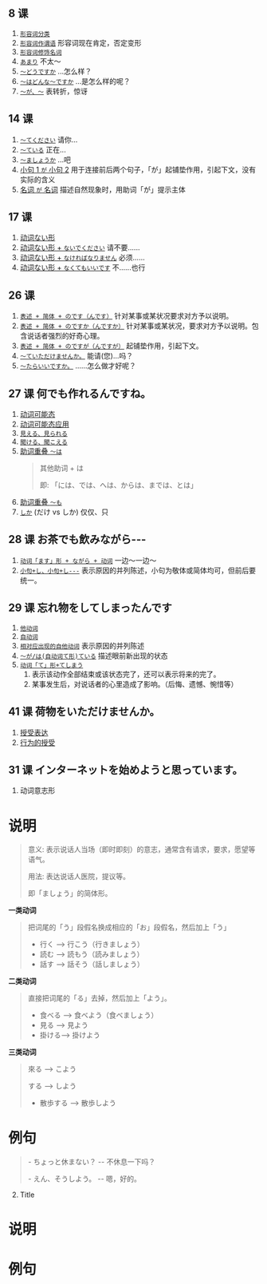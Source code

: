 ## 8 课

1.  [`形容词分类`](./文法/8/形容词分类)
2.  [`形容词作谓语`](./文法/8/形容词作谓语)
    形容词现在肯定，否定变形
3.  [`形容词修饰名词`](./文法/8/形容词修饰名词)
4.  [`あまり`](./文法/8/あまり)
    不太～
5.  [`～どうですか`](./文法/8/～どうですか)
    ...怎么样？
6.  [`～はどんな～ですか`](./文法/8/～はどんな～ですか)
    ...是怎么样的呢？
7.  [`～が、～`](./文法/8/～が、～)
    表转折，惊讶

## 14 课

1.  [`～てください`](./単語/动词变形/て形应用)
    请你...
2.  [`～ている`](./単語/动词变形/て形应用)
    正在...
3.  [`～ましょうか`](./文法/14/～ましょうか)
    ...吧
4.  [小句 1 `が` 小句 2](./文法/14/小句1が小句2)
    用于连接前后两个句子，「が」起铺垫作用，引起下文，没有实际的含义
5.  [名词 `が` 名词](./文法/14/名词が名词)
    描述自然现象时，用助词「が」提示主体

## 17 课

1. [动词ない形](./文法/17/动词ない形)
2. [动词ない形 + `ないでください`](./文法/17/ないでください) 请不要......
3. [动词ない形 + `なければなりません`](./文法/17/なければなりません) 必须......
4. [动词ない形 + `なくてもいいです`](./文法/17/なくてもいいです) 不......也行

## 26 课

1.  [`表述 + 简体 + のです（んです）`](<./文法/26/～のです(～んです)>)
    针对某事或某状况要求对方予以说明。
2.  [`表述 + 简体 + のですか（んですか）`](<./文法/26/～のですか(～んですか)>)
    针对某事或某状况，要求对方予以说明。包含说话者强烈的好奇心理。
3.  [`表述 + 简体 + のですが（んですが）`](<./文法/26/～のですが(～んですが)>)
    起铺垫作用，引起下文。
4.  [`～ていただけませんか。`](./文法/26/～ていただけませんか)
    能请(您)...吗？
5.  [`～たらいいですか。`](./文法/26/～たらいいですか)
    ......怎么做才好呢？

## 27 课 何でも作れるんですね。

1.  [动词可能态](./単語/动词变形/可能态)
2.  [动词可能态应用](./単語/动词变形/可能态应用)
3.  [`見える、見られる`](./文法/27/見える、見られる)
4.  [`聞ける、聞こえる`](./文法/27/聞ける、聞こえる)
5.  [助词重叠 `～は`](./文法/27/助词重叠%20～は)
    > 其他助词 + は
    >
    > 即: 「には、では、へは、からは、までは、とは」
6.  [助词重叠 `～も`](./文法/27/助词重叠%20～も)
7.  [`しか`](./文法/27/しか) (だけ vs しか)
    仅仅、只

## 28 课 お茶でも飲みながら---

1.  [`动词「ます」形 + ながら + 动词`](./文法/28/ながら) 一边～一边～
2.  [`小句+し、小句+し---`](./文法/28/～し～) 表示原因的并列陈述，小句为敬体或简体均可，但前后要统一。

## 29 课 忘れ物をしてしまったんです

1.  [`他动词`](./文法/29/他动词)
2.  [`自动词`](./文法/29/自动词)
3.  [`相对应出现的自他动词`](./文法/29/相对应出现的自他动词) 表示原因的并列陈述
4.  [`～が/は(自动词て形)ている`](<./文法/29/は(自动词て形)ている>) 描述眼前新出现的状态
5.  [`动词「て」形+てしまう`](./文法/29/てしまう)
    1.  表示该动作全部结束或该状态完了，还可以表示将来的完了。
    2.  某事发生后，对说话者的心里造成了影响。（后悔、遗憾、惋惜等）

## 41 课 荷物をいただけませんか。

1. [授受表达](./文法/41/授受表达)
1. [行为的授受](./文法/41/行为的授受)

## 31 课 インターネットを始めようと思っています。

1.  动词意志形

# 说明

> 意义: 表示说话人当场（即时即刻）的意志，通常含有请求，要求，愿望等语气。
>
> 用法: 表达说话人医院，提议等。
>
> 即「ましょう」的简体形。

**一类动词**

> 把词尾的「う」段假名换成相应的「お」段假名，然后加上「う」
>
> - 行く --> 行こう（行きましょう）
> - 読む --> 読もう（読みましょう）
> - 話す --> 話そう（話しましょう）

**二类动词**

> 直接把词尾的「る」去掉，然后加上「よう」。
>
> - 食べる --> 食べよう（食べましょう）
> - 見る --> 見よう
> - 掛ける--> 掛けよう

**三类动词**

> 來る --> こよう
>
> する --> しよう
>
> - 散歩する --> 散歩しよう

# 例句

> \- ちょっと休まない？ -- 不休息一下吗？
>
> \- えん、そうしよう。 -- 嗯，好的。

2.  Title

# 说明

# 例句
